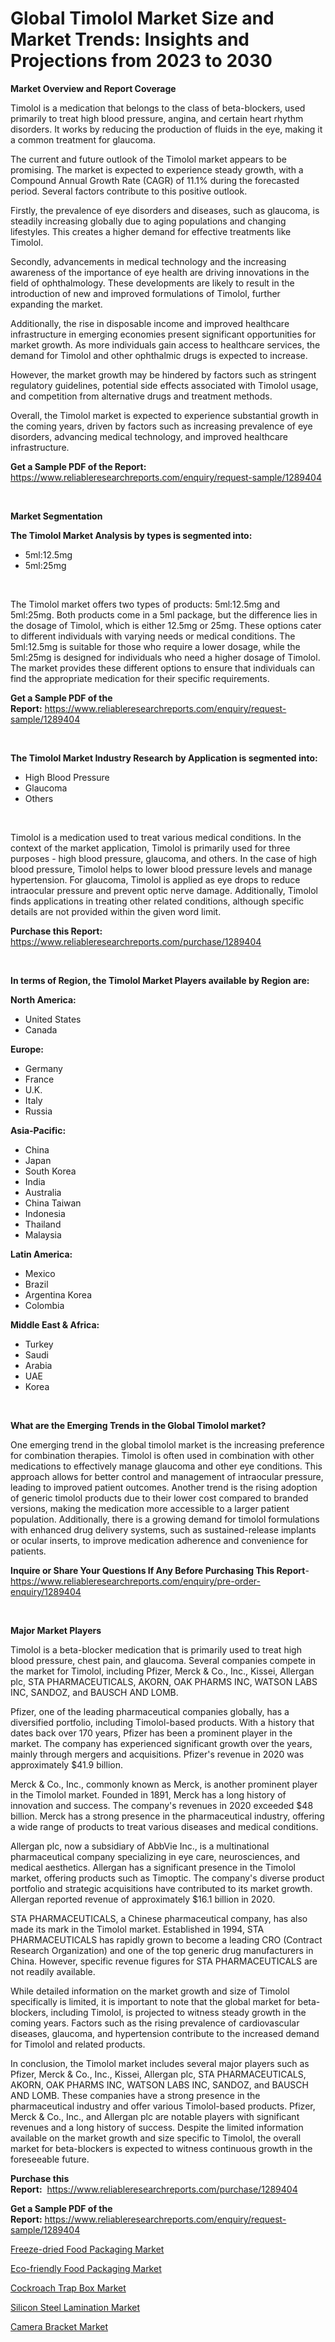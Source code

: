 <p><h1>Global Timolol Market Size and Market Trends: Insights and Projections from 2023 to 2030</h1></p><p><strong>Market Overview and Report Coverage</strong></p>
<p><p>Timolol is a medication that belongs to the class of beta-blockers, used primarily to treat high blood pressure, angina, and certain heart rhythm disorders. It works by reducing the production of fluids in the eye, making it a common treatment for glaucoma.</p><p>The current and future outlook of the Timolol market appears to be promising. The market is expected to experience steady growth, with a Compound Annual Growth Rate (CAGR) of 11.1% during the forecasted period. Several factors contribute to this positive outlook.</p><p>Firstly, the prevalence of eye disorders and diseases, such as glaucoma, is steadily increasing globally due to aging populations and changing lifestyles. This creates a higher demand for effective treatments like Timolol.</p><p>Secondly, advancements in medical technology and the increasing awareness of the importance of eye health are driving innovations in the field of ophthalmology. These developments are likely to result in the introduction of new and improved formulations of Timolol, further expanding the market.</p><p>Additionally, the rise in disposable income and improved healthcare infrastructure in emerging economies present significant opportunities for market growth. As more individuals gain access to healthcare services, the demand for Timolol and other ophthalmic drugs is expected to increase.</p><p>However, the market growth may be hindered by factors such as stringent regulatory guidelines, potential side effects associated with Timolol usage, and competition from alternative drugs and treatment methods.</p><p>Overall, the Timolol market is expected to experience substantial growth in the coming years, driven by factors such as increasing prevalence of eye disorders, advancing medical technology, and improved healthcare infrastructure.</p></p>
<p><strong>Get a Sample PDF of the Report:</strong> <a href="https://www.reliableresearchreports.com/enquiry/request-sample/1289404">https://www.reliableresearchreports.com/enquiry/request-sample/1289404</a></p>
<p>&nbsp;</p>
<p><strong>Market Segmentation</strong></p>
<p><strong>The Timolol Market Analysis by types is segmented into:</strong></p>
<p><ul><li>5ml:12.5mg</li><li>5ml:25mg</li></ul></p>
<p>&nbsp;</p>
<p><p>The Timolol market offers two types of products: 5ml:12.5mg and 5ml:25mg. Both products come in a 5ml package, but the difference lies in the dosage of Timolol, which is either 12.5mg or 25mg. These options cater to different individuals with varying needs or medical conditions. The 5ml:12.5mg is suitable for those who require a lower dosage, while the 5ml:25mg is designed for individuals who need a higher dosage of Timolol. The market provides these different options to ensure that individuals can find the appropriate medication for their specific requirements.</p></p>
<p><strong>Get a Sample PDF of the Report:</strong>&nbsp;<a href="https://www.reliableresearchreports.com/enquiry/request-sample/1289404">https://www.reliableresearchreports.com/enquiry/request-sample/1289404</a></p>
<p>&nbsp;</p>
<p><strong>The Timolol Market Industry Research by Application is segmented into:</strong></p>
<p><ul><li>High Blood Pressure</li><li>Glaucoma</li><li>Others</li></ul></p>
<p>&nbsp;</p>
<p><p>Timolol is a medication used to treat various medical conditions. In the context of the market application, Timolol is primarily used for three purposes - high blood pressure, glaucoma, and others. In the case of high blood pressure, Timolol helps to lower blood pressure levels and manage hypertension. For glaucoma, Timolol is applied as eye drops to reduce intraocular pressure and prevent optic nerve damage. Additionally, Timolol finds applications in treating other related conditions, although specific details are not provided within the given word limit.</p></p>
<p><strong>Purchase this Report:</strong>&nbsp; <a href="https://www.reliableresearchreports.com/purchase/1289404">https://www.reliableresearchreports.com/purchase/1289404</a></p>
<p>&nbsp;</p>
<p><strong>In terms of Region, the Timolol Market Players available by Region are:</strong></p>
<p>
    <p> <strong> North America: </strong>
        <ul>
            <li>United States</li>
            <li>Canada</li>
        </ul>
        </p> 
    <p> <strong> Europe: </strong>
        <ul>
            <li>Germany</li>
            <li>France</li>
            <li>U.K.</li>
            <li>Italy</li>
            <li>Russia</li>
        </ul>
        </p> 
    <p> <strong> Asia-Pacific: </strong>
        <ul>
            <li>China</li>
            <li>Japan</li>
            <li>South Korea</li>
            <li>India</li>
            <li>Australia</li>
            <li>China Taiwan</li>
            <li>Indonesia</li>
            <li>Thailand</li>
            <li>Malaysia</li>
        </ul>
        </p> 
    <p> <strong> Latin America: </strong>
        <ul>
            <li>Mexico</li>
            <li>Brazil</li>
            <li>Argentina Korea</li>
            <li>Colombia</li>
        </ul>
        </p> 
    <p> <strong> Middle East & Africa: </strong>
        <ul>
            <li>Turkey</li>
            <li>Saudi</li>
            <li>Arabia</li>
            <li>UAE</li>
            <li>Korea</li>
        </ul>
    </p>
    </p>
<p>&nbsp;</p>
<p><strong>What are the Emerging Trends in the Global Timolol market?</strong></p>
<p><p>One emerging trend in the global timolol market is the increasing preference for combination therapies. Timolol is often used in combination with other medications to effectively manage glaucoma and other eye conditions. This approach allows for better control and management of intraocular pressure, leading to improved patient outcomes. Another trend is the rising adoption of generic timolol products due to their lower cost compared to branded versions, making the medication more accessible to a larger patient population. Additionally, there is a growing demand for timolol formulations with enhanced drug delivery systems, such as sustained-release implants or ocular inserts, to improve medication adherence and convenience for patients.</p></p>
<p><strong>Inquire or Share Your Questions If Any Before Purchasing This Report</strong>- <a href="https://www.reliableresearchreports.com/enquiry/pre-order-enquiry/1289404">https://www.reliableresearchreports.com/enquiry/pre-order-enquiry/1289404</a></p>
<p>&nbsp;</p>
<p><strong>Major Market Players</strong></p>
<p><p>Timolol is a beta-blocker medication that is primarily used to treat high blood pressure, chest pain, and glaucoma. Several companies compete in the market for Timolol, including Pfizer, Merck & Co., Inc., Kissei, Allergan plc, STA PHARMACEUTICALS, AKORN, OAK PHARMS INC, WATSON LABS INC, SANDOZ, and BAUSCH AND LOMB.</p><p>Pfizer, one of the leading pharmaceutical companies globally, has a diversified portfolio, including Timolol-based products. With a history that dates back over 170 years, Pfizer has been a prominent player in the market. The company has experienced significant growth over the years, mainly through mergers and acquisitions. Pfizer's revenue in 2020 was approximately $41.9 billion.</p><p>Merck & Co., Inc., commonly known as Merck, is another prominent player in the Timolol market. Founded in 1891, Merck has a long history of innovation and success. The company's revenues in 2020 exceeded $48 billion. Merck has a strong presence in the pharmaceutical industry, offering a wide range of products to treat various diseases and medical conditions.</p><p>Allergan plc, now a subsidiary of AbbVie Inc., is a multinational pharmaceutical company specializing in eye care, neurosciences, and medical aesthetics. Allergan has a significant presence in the Timolol market, offering products such as Timoptic. The company's diverse product portfolio and strategic acquisitions have contributed to its market growth. Allergan reported revenue of approximately $16.1 billion in 2020.</p><p>STA PHARMACEUTICALS, a Chinese pharmaceutical company, has also made its mark in the Timolol market. Established in 1994, STA PHARMACEUTICALS has rapidly grown to become a leading CRO (Contract Research Organization) and one of the top generic drug manufacturers in China. However, specific revenue figures for STA PHARMACEUTICALS are not readily available.</p><p>While detailed information on the market growth and size of Timolol specifically is limited, it is important to note that the global market for beta-blockers, including Timolol, is projected to witness steady growth in the coming years. Factors such as the rising prevalence of cardiovascular diseases, glaucoma, and hypertension contribute to the increased demand for Timolol and related products.</p><p>In conclusion, the Timolol market includes several major players such as Pfizer, Merck & Co., Inc., Kissei, Allergan plc, STA PHARMACEUTICALS, AKORN, OAK PHARMS INC, WATSON LABS INC, SANDOZ, and BAUSCH AND LOMB. These companies have a strong presence in the pharmaceutical industry and offer various Timolol-based products. Pfizer, Merck & Co., Inc., and Allergan plc are notable players with significant revenues and a long history of success. Despite the limited information available on the market growth and size specific to Timolol, the overall market for beta-blockers is expected to witness continuous growth in the foreseeable future.</p></p>
<p><strong>Purchase this Report:</strong>&nbsp;&nbsp;<a href="https://www.reliableresearchreports.com/purchase/1289404">https://www.reliableresearchreports.com/purchase/1289404</a></p>
<p></p>
<p><strong>Get a Sample PDF of the Report:</strong>&nbsp;<a href="https://www.reliableresearchreports.com/enquiry/request-sample/1289404">https://www.reliableresearchreports.com/enquiry/request-sample/1289404</a></p>
<p><p><a href="https://github.com/rahu1505/Market-Research-Report-List-1/blob/main/freeze-dried-food-packaging-market.md">Freeze-dried Food Packaging Market</a></p><p><a href="https://github.com/rahu1506/Market-Research-Report-List-1/blob/main/eco-friendly-food-packaging-market.md">Eco-friendly Food Packaging Market</a></p><p><a href="https://www.linkedin.com/pulse/cockroach-trap-box-market-research-report-unlocks-analysis-e2bvf/">Cockroach Trap Box Market</a></p><p><a href="https://medium.com/@v8581137/decoding-silicon-steel-lamination-market-metrics-market-share-trends-and-growth-patterns-3611cbb5287d">Silicon Steel Lamination Market</a></p><p><a href="https://www.linkedin.com/pulse/camera-bracket-market-insights-players-forecast-till-ddhdf/">Camera Bracket Market</a></p></p>